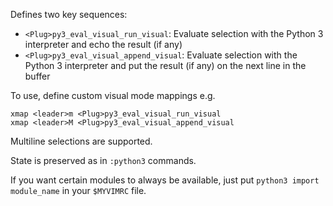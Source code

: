 Defines two key sequences:

* `<Plug>py3_eval_visual_run_visual`: Evaluate selection with the Python 3
  interpreter and echo the result (if any)
* `<Plug>py3_eval_visual_append_visual`: Evaluate selection with the Python 3
  interpreter and put the result (if any) on the next line in the buffer

To use, define custom visual mode mappings e.g.
```vim
xmap <leader>m <Plug>py3_eval_visual_run_visual
xmap <leader>M <Plug>py3_eval_visual_append_visual
```

Multiline selections are supported.

State is preserved as in `:python3` commands.

If you want certain modules to always be available, just put
`python3 import module_name` in your `$MYVIMRC` file.

